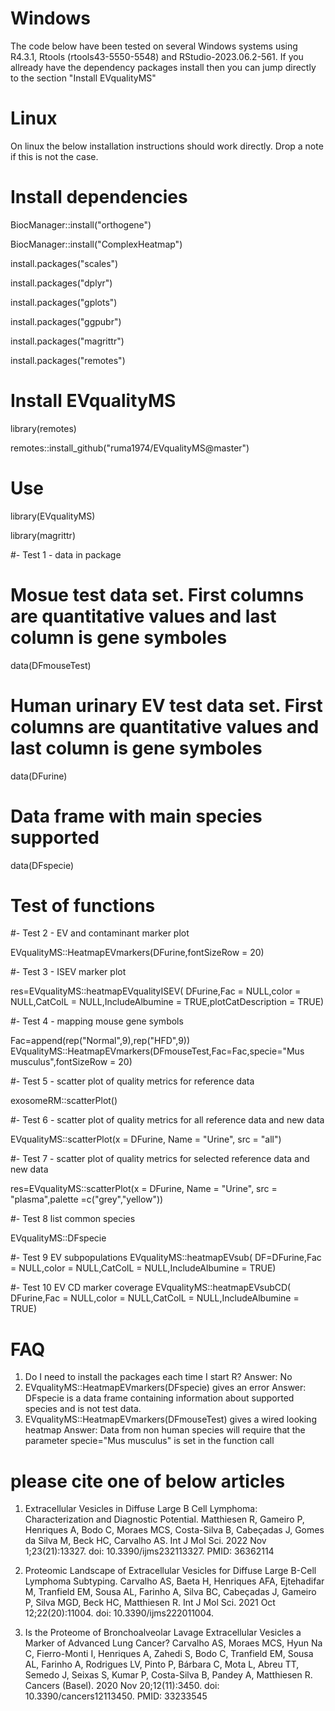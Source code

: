 # Windows
The code below have been tested on several Windows systems using R4.3.1, Rtools (rtools43-5550-5548) and RStudio-2023.06.2-561. If you allready have the dependency packages install then you can jump directly to the section "Install EVqualityMS"

# Linux
On linux the below installation instructions should work directly. Drop a note if this is not the case.

# Install dependencies

BiocManager::install("orthogene")

BiocManager::install("ComplexHeatmap")

install.packages("scales")

install.packages("dplyr")

install.packages("gplots")

install.packages("ggpubr")

install.packages("magrittr")

install.packages("remotes")

# Install EVqualityMS

library(remotes)

remotes::install_github("ruma1974/EVqualityMS@master")

# Use
library(EVqualityMS)

library(magrittr)

#- Test 1 - data in package

# Mosue test data set. First columns are quantitative values and last column is gene symboles

data(DFmouseTest)

# Human urinary EV test data set. First columns are quantitative values and last column is gene symboles
data(DFurine)

# Data frame with main species supported
data(DFspecie)

# Test of functions

#- Test 2 - EV and contaminant marker plot

EVqualityMS::HeatmapEVmarkers(DFurine,fontSizeRow = 20)

#- Test 3 - ISEV marker plot

res=EVqualityMS::heatmapEVqualityISEV( DFurine,Fac = NULL,color = NULL,CatColL = NULL,IncludeAlbumine = TRUE,plotCatDescription = TRUE)

#- Test 4 - mapping mouse gene symbols

Fac=append(rep("Normal",9),rep("HFD",9))
EVqualityMS::HeatmapEVmarkers(DFmouseTest,Fac=Fac,specie="Mus musculus",fontSizeRow = 20)

#- Test 5 - scatter plot of quality metrics for reference data

exosomeRM::scatterPlot()

#- Test 6 - scatter plot of quality metrics for all reference data and new data

EVqualityMS::scatterPlot(x = DFurine, Name = "Urine", src = "all")

#- Test 7 - scatter plot of quality metrics for selected reference data and new data

res=EVqualityMS::scatterPlot(x = DFurine, Name = "Urine", src = "plasma",palette =c("grey","yellow"))

#- Test 8 list common species

EVqualityMS::DFspecie

#- Test 9 EV subpopulations
EVqualityMS::heatmapEVsub( DF=DFurine,Fac = NULL,color = NULL,CatColL = NULL,IncludeAlbumine = TRUE)

#- Test 10 EV CD marker coverage
EVqualityMS::heatmapEVsubCD( DFurine,Fac = NULL,color = NULL,CatColL = NULL,IncludeAlbumine = TRUE)


# FAQ

1. Do I need to install the packages each time I start R?
   Answer: No
2. EVqualityMS::HeatmapEVmarkers(DFspecie) gives an error
   Answer: DFspecie is a data frame containing information about supported species and is not test data.
3. EVqualityMS::HeatmapEVmarkers(DFmouseTest) gives a wired looking heatmap
   Answer: Data from non human species will require that the parameter specie="Mus musculus" is set in the function call
 

# please cite one of below articles

1. Extracellular Vesicles in Diffuse Large B Cell Lymphoma: Characterization and Diagnostic Potential.
Matthiesen R, Gameiro P, Henriques A, Bodo C, Moraes MCS, Costa-Silva B, Cabeçadas J, Gomes da Silva M, Beck HC, Carvalho AS.
Int J Mol Sci. 2022 Nov 1;23(21):13327. doi: 10.3390/ijms232113327.
PMID: 36362114 

2. Proteomic Landscape of Extracellular Vesicles for Diffuse Large B-Cell Lymphoma Subtyping.
Carvalho AS, Baeta H, Henriques AFA, Ejtehadifar M, Tranfield EM, Sousa AL, Farinho A, Silva BC, Cabeçadas J, Gameiro P, Silva MGD, Beck HC, Matthiesen R.
Int J Mol Sci. 2021 Oct 12;22(20):11004. doi: 10.3390/ijms222011004.

3. Is the Proteome of Bronchoalveolar Lavage Extracellular Vesicles a Marker of Advanced Lung Cancer?
Carvalho AS, Moraes MCS, Hyun Na C, Fierro-Monti I, Henriques A, Zahedi S, Bodo C, Tranfield EM, Sousa AL, Farinho A, Rodrigues LV, Pinto P, Bárbara C, Mota L, Abreu TT, Semedo J, Seixas S, Kumar P, Costa-Silva B, Pandey A, Matthiesen R.
Cancers (Basel). 2020 Nov 20;12(11):3450. doi: 10.3390/cancers12113450.
PMID: 33233545
